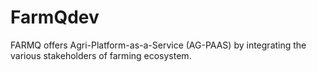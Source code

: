 # FarmQdev
FARMQ offers Agri-Platform-as-a-Service (AG-PAAS) by integrating the various stakeholders of farming ecosystem. 
